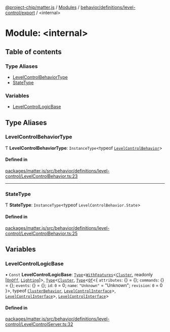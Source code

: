 [@project-chip/matter.js](../README.md) / [Modules](../modules.md) / [behavior/definitions/level-control/export](behavior_definitions_level_control_export.md) / \<internal\>

# Module: \<internal\>

## Table of contents

### Type Aliases

- [LevelControlBehaviorType](behavior_definitions_level_control_export._internal_.md#levelcontrolbehaviortype)
- [StateType](behavior_definitions_level_control_export._internal_.md#statetype)

### Variables

- [LevelControlLogicBase](behavior_definitions_level_control_export._internal_.md#levelcontrollogicbase)

## Type Aliases

### LevelControlBehaviorType

Ƭ **LevelControlBehaviorType**: `InstanceType`\<typeof [`LevelControlBehavior`](behavior_definitions_level_control_export.md#levelcontrolbehavior)\>

#### Defined in

[packages/matter.js/src/behavior/definitions/level-control/LevelControlBehavior.ts:23](https://github.com/project-chip/matter.js/blob/558e12c94a201592c28c7bc0743705360b3e5ca6/packages/matter.js/src/behavior/definitions/level-control/LevelControlBehavior.ts#L23)

___

### StateType

Ƭ **StateType**: `InstanceType`\<typeof `LevelControlBehavior.State`\>

#### Defined in

[packages/matter.js/src/behavior/definitions/level-control/LevelControlBehavior.ts:25](https://github.com/project-chip/matter.js/blob/558e12c94a201592c28c7bc0743705360b3e5ca6/packages/matter.js/src/behavior/definitions/level-control/LevelControlBehavior.ts#L25)

## Variables

### LevelControlLogicBase

• `Const` **LevelControlLogicBase**: [`Type`](../interfaces/behavior_cluster_export.ClusterBehavior.Type.md)\<[`WithFeatures`](cluster_export.ClusterComposer.md#withfeatures)\<[`Cluster`](../interfaces/cluster_export.LevelControl.Cluster.md), readonly [[`OnOff`](../enums/cluster_export.LevelControl.Feature.md#onoff), [`Lighting`](../enums/cluster_export.LevelControl.Feature.md#lighting)]\>, [`Type`](../interfaces/behavior_cluster_export.ClusterBehavior.Type.md)\<[`Cluster`](../interfaces/cluster_export.LevelControl.Cluster.md), [`Type`](../interfaces/behavior_cluster_export.ClusterBehavior.Type.md)\<[`Of`](../interfaces/cluster_export.ClusterType.Of.md)\<\{ `attributes`: {} = \{}; `commands`: {} = \{}; `events`: {} = \{}; `id`: ``0`` = 0; `name`: ``"Unknown"`` = "Unknown"; `revision`: ``0`` = 0 }\>, typeof [`ClusterBehavior`](behavior_cluster_export.ClusterBehavior.md), [`LevelControlInterface`](behavior_definitions_level_control_export.md#levelcontrolinterface)\>, [`LevelControlInterface`](behavior_definitions_level_control_export.md#levelcontrolinterface)\>, [`LevelControlInterface`](behavior_definitions_level_control_export.md#levelcontrolinterface)\>

#### Defined in

[packages/matter.js/src/behavior/definitions/level-control/LevelControlServer.ts:32](https://github.com/project-chip/matter.js/blob/558e12c94a201592c28c7bc0743705360b3e5ca6/packages/matter.js/src/behavior/definitions/level-control/LevelControlServer.ts#L32)
